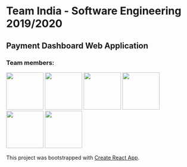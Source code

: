 # Team India - Software Engineering 2019/2020

## Payment Dashboard Web Application

### Team members:

<a href="https://github.com/ahajradino1" target="_blank"><img width="100px" height="100px" src="https://github.com/ahajradino1.png"></a>
<a href="https://github.com/kkadusic" target="_blank"><img width="100px" height="100px" src="https://github.com/kkadusic.png"></a>
<a href="https://github.com/AmilaFejzic" target="_blank"><img width="100px" height="100px" src="https://github.com/AmilaFejzic.png"></a>
<a href="https://github.com/epita1" target="_blank"><img width="100px" height="100px" src="https://github.com/epita1.png"></a>
<a href="https://github.com/nermin97" target="_blank"><img width="100px" height="100px" src="https://github.com/nermin97.png"></a>
<a href="https://github.com/crahic1" target="_blank"><img width="100px" height="100px" src="https://github.com/crahic1.png"></a>

This project was bootstrapped with [Create React App](https://github.com/facebook/create-react-app).
